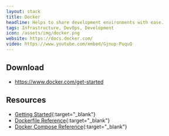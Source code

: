 ```yaml
---
layout: stack
title: Docker
headline: Helps to share development environments with ease.
tags: Infrastructure, DevOps, Development
icon: /assets/img/docker.png
website: https://docs.docker.com/
video: https://www.youtube.com/embed/Gjnup-PuquQ
---
```


## Download
- <https://www.docker.com/get-started>

## Resources

- [Getting Started](https://docs.docker.com/get-started/){:target="_blank"}
- [Dockerfile Reference](https://docs.docker.com/engine/reference/builder/){:target="_blank"}
- [Docker Compose Reference](https://docs.docker.com/compose/compose-file/){:target="_blank"}
